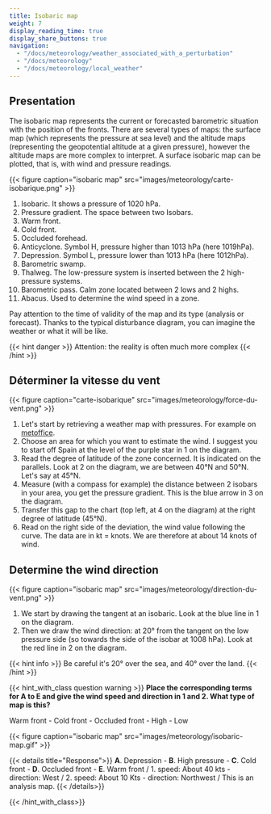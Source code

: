 ```yaml
---
title: Isobaric map
weight: 7
display_reading_time: true
display_share_buttons: true
navigation:
  - "/docs/meteorology/weather_associated_with_a_perturbation"
  - "/docs/meteorology"
  - "/docs/meteorology/local_weather"
---
```

## Presentation

The isobaric map represents the current or forecasted barometric situation with the position of the fronts. There are several types of maps: the surface map (which represents the pressure at sea level) and the altitude maps (representing the geopotential altitude at a given pressure), however the altitude maps are more complex to interpret. A surface isobaric map can be plotted, that is, with wind and pressure readings.

{{< figure caption="isobaric map" src="images/meteorology/carte-isobarique.png" >}}

1. Isobaric. It shows a pressure of 1020 hPa.
2. Pressure gradient. The space between two Isobars.
3. Warm front.
4. Cold front.
5. Occluded forehead.
6. Anticyclone. Symbol H, pressure higher than 1013 hPa (here 1019hPa).
7. Depression. Symbol L, pressure lower than 1013 hPa (here 1012hPa).
8. Barometric swamp.
9. Thalweg. The low-pressure system is inserted between the 2 high-pressure systems.
10. Barometric pass. Calm zone located between 2 lows and 2 highs.
11. Abacus. Used to determine the wind speed in a zone.

Pay attention to the time of validity of the map and its type (analysis or forecast).
Thanks to the typical disturbance diagram, you can imagine the weather or what it will be like.

{{< hint danger >}}
Attention: the reality is often much more complex
{{< /hint >}}

## Déterminer la vitesse du vent

{{< figure caption="carte-isobarique" src="images/meteorology/force-du-vent.png" >}}

1. Let's start by retrieving a weather map with pressures. For example on [metoffice](https://www.metoffice.gov.uk/weather/maps-and-charts/surface-pressure).
2. Choose an area for which you want to estimate the wind. I suggest you to start off Spain at the level of the purple star in 1 on the diagram.
3. Read the degree of latitude of the zone concerned. It is indicated on the parallels. Look at 2 on the diagram, we are between 40°N and 50°N. Let's say at 45°N.
4. Measure (with a compass for example) the distance between 2 isobars in your area, you get the pressure gradient. This is the blue arrow in 3 on the diagram.
5. Transfer this gap to the chart (top left, at 4 on the diagram) at the right degree of latitude (45°N).
6. Read on the right side of the deviation, the wind value following the curve. The data are in kt = knots. We are therefore at about 14 knots of wind.

## Determine the wind direction

{{< figure caption="isobaric map" src="images/meteorology/direction-du-vent.png" >}}

1. We start by drawing the tangent at an isobaric. Look at the blue line in 1 on the diagram.
2. Then we draw the wind direction: at 20° from the tangent on the low pressure side (so towards the side of the isobar at 1008 hPa). Look at the red line in 2 on the diagram.

{{< hint info >}}
Be careful it's 20° over the sea, and 40° over the land.
{{< /hint >}}

{{< hint_with_class question warning >}}
**Place the corresponding terms for A to E and give the wind speed and direction in 1 and 2. What type of map is this?**

Warm front - Cold front - Occluded front - High - Low

{{< figure caption="isobaric map" src="images/meteorology/isobaric-map.gif" >}}

{{< details title="Response">}}
**A**. Depression - **B**. High pressure - **C**. Cold front - **D**. Occluded front - **E**. Warm front / 1. speed: About 40 kts - direction: West / 2. speed: About 10 Kts - direction: Northwest / This is an analysis map.
{{< /details>}}

{{< /hint_with_class>}}